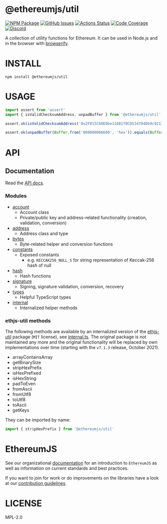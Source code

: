 # @ethereumjs/util

[![NPM Package][util-npm-badge]][util-npm-link]
[![GitHub Issues][util-issues-badge]][util-issues-link]
[![Actions Status][util-actions-badge]][util-actions-link]
[![Code Coverage][util-coverage-badge]][util-coverage-link]
[![Discord][discord-badge]][discord-link]

A collection of utility functions for Ethereum. It can be used in Node.js and in the browser with [browserify](http://browserify.org/).

# INSTALL

`npm install @ethereumjs/util`

# USAGE

```js
import assert from 'assert'
import { isValidChecksumAddress, unpadBuffer } from '@ethereumjs/util'

assert.ok(isValidChecksumAddress('0x2F015C60E0be116B1f0CD534704Db9c92118FB6A'))

assert.ok(unpadBuffer(Buffer.from('000000006600', 'hex')).equals(Buffer.from('6600', 'hex')))

```

# API

## Documentation

Read the [API docs](docs/).

### Modules

- [account](src/account.ts)
  - Account class
  - Private/public key and address-related functionality (creation, validation, conversion)
- [address](src/address.ts)
  - Address class and type
- [bytes](src/bytes.ts)
  - Byte-related helper and conversion functions
- [constants](src/constants.ts)
  - Exposed constants
    - e.g. `KECCAK256_NULL_S` for string representation of Keccak-256 hash of null
- [hash](src/hash.ts)
  - Hash functions
- [signature](src/signature.ts)
  - Signing, signature validation, conversion, recovery
- [types](src/types.ts)
  - Helpful TypeScript types
- [internal](src/internal.ts)
  - Internalized helper methods

### ethjs-util methods

The following methods are available by an internalized version of the [ethjs-util](https://github.com/ethjs/ethjs-util) package (`MIT` license), see [internal.ts](src/internal.ts). The original package is not maintained any more and the original functionality will be replaced by own implementations over time (starting with the `v7.1.3` release, October 2021).

- arrayContainsArray
- getBinarySize
- stripHexPrefix
- isHexPrefixed
- isHexString
- padToEven
- fromAscii
- fromUtf8
- toUtf8
- toAscii
- getKeys

They can be imported by name:

```js
import { stripHexPrefix } from '@ethereumjs/util'
```

# EthereumJS

See our organizational [documentation](https://ethereumjs.readthedocs.io) for an introduction to `EthereumJS` as well as information on current standards and best practices.

If you want to join for work or do improvements on the libraries have a look at our [contribution guidelines](https://ethereumjs.readthedocs.io/en/latest/contributing.html).

# LICENSE

MPL-2.0

[util-npm-badge]: https://img.shields.io/npm/v/@ethereumjs/util.svg
[util-npm-link]: https://www.npmjs.org/package/@ethereumjs/util
[util-issues-badge]: https://img.shields.io/github/issues/ethereumjs/ethereumjs-monorepo/package:%20util?label=issues
[util-issues-link]: https://github.com/ethereumjs/ethereumjs-monorepo/issues?q=is%3Aopen+is%3Aissue+label%3A"package%3A+util"
[util-actions-badge]: https://github.com/ethereumjs/ethereumjs-monorepo/workflows/Util/badge.svg
[util-actions-link]: https://github.com/ethereumjs/ethereumjs-monorepo/actions?query=workflow%3A%22Util%22
[util-coverage-badge]: https://codecov.io/gh/ethereumjs/ethereumjs-monorepo/branch/master/graph/badge.svg?flag=util
[util-coverage-link]: https://codecov.io/gh/ethereumjs/ethereumjs-monorepo/tree/master/packages/util
[discord-badge]: https://img.shields.io/static/v1?logo=discord&label=discord&message=Join&color=blue
[discord-link]: https://discord.gg/TNwARpR

